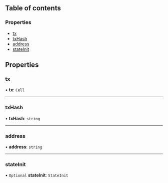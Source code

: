 ## Table of contents

### Properties

- [tx](ton_src.SignedTx.md#tx)
- [txHash](ton_src.SignedTx.md#txhash)
- [address](ton_src.SignedTx.md#address)
- [stateInit](ton_src.SignedTx.md#stateinit)

## Properties

### tx

• **tx**: `Cell`

___

### txHash

• **txHash**: `string`

___

### address

• **address**: `string`

___

### stateInit

• `Optional` **stateInit**: `StateInit`
